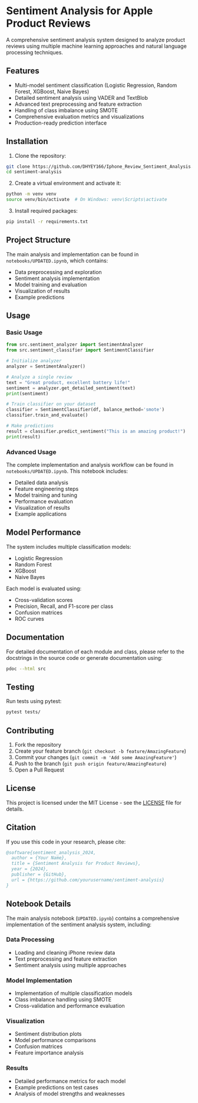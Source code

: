 # Sentiment Analysis for Apple Product Reviews

A comprehensive sentiment analysis system designed to analyze product reviews using multiple machine learning approaches and natural language processing techniques.

## Features

- Multi-model sentiment classification (Logistic Regression, Random Forest, XGBoost, Naive Bayes)
- Detailed sentiment analysis using VADER and TextBlob
- Advanced text preprocessing and feature extraction
- Handling of class imbalance using SMOTE
- Comprehensive evaluation metrics and visualizations
- Production-ready prediction interface

## Installation

1. Clone the repository:
```bash
git clone https://github.com/DHYEY166/Iphone_Review_Sentiment_Analysis.git
cd sentiment-analysis
```

2. Create a virtual environment and activate it:
```bash
python -m venv venv
source venv/bin/activate  # On Windows: venv\Scripts\activate
```

3. Install required packages:
```bash
pip install -r requirements.txt
```

## Project Structure

The main analysis and implementation can be found in `notebooks/UPDATED.ipynb`, which contains:
- Data preprocessing and exploration
- Sentiment analysis implementation
- Model training and evaluation
- Visualization of results
- Example predictions

## Usage

### Basic Usage

```python
from src.sentiment_analyzer import SentimentAnalyzer
from src.sentiment_classifier import SentimentClassifier

# Initialize analyzer
analyzer = SentimentAnalyzer()

# Analyze a single review
text = "Great product, excellent battery life!"
sentiment = analyzer.get_detailed_sentiment(text)
print(sentiment)

# Train classifier on your dataset
classifier = SentimentClassifier(df, balance_method='smote')
classifier.train_and_evaluate()

# Make predictions
result = classifier.predict_sentiment("This is an amazing product!")
print(result)
```

### Advanced Usage

The complete implementation and analysis workflow can be found in `notebooks/UPDATED.ipynb`. This notebook includes:
- Detailed data analysis
- Feature engineering steps
- Model training and tuning
- Performance evaluation
- Visualization of results
- Example applications

## Model Performance

The system includes multiple classification models:
- Logistic Regression
- Random Forest
- XGBoost
- Naive Bayes

Each model is evaluated using:
- Cross-validation scores
- Precision, Recall, and F1-score per class
- Confusion matrices
- ROC curves

## Documentation

For detailed documentation of each module and class, please refer to the docstrings in the source code or generate documentation using:

```bash
pdoc --html src
```

## Testing

Run tests using pytest:

```bash
pytest tests/
```

## Contributing

1. Fork the repository
2. Create your feature branch (`git checkout -b feature/AmazingFeature`)
3. Commit your changes (`git commit -m 'Add some AmazingFeature'`)
4. Push to the branch (`git push origin feature/AmazingFeature`)
5. Open a Pull Request

## License

This project is licensed under the MIT License - see the [LICENSE](LICENSE) file for details.

## Citation

If you use this code in your research, please cite:

```bibtex
@software{sentiment_analysis_2024,
  author = {Your Name},
  title = {Sentiment Analysis for Product Reviews},
  year = {2024},
  publisher = {GitHub},
  url = {https://github.com/yourusername/sentiment-analysis}
}
```

## Notebook Details

The main analysis notebook (`UPDATED.ipynb`) contains a comprehensive implementation of the sentiment analysis system, including:

### Data Processing
- Loading and cleaning iPhone review data
- Text preprocessing and feature extraction
- Sentiment analysis using multiple approaches

### Model Implementation
- Implementation of multiple classification models
- Class imbalance handling using SMOTE
- Cross-validation and performance evaluation

### Visualization
- Sentiment distribution plots
- Model performance comparisons
- Confusion matrices
- Feature importance analysis

### Results
- Detailed performance metrics for each model
- Example predictions on test cases
- Analysis of model strengths and weaknesses

